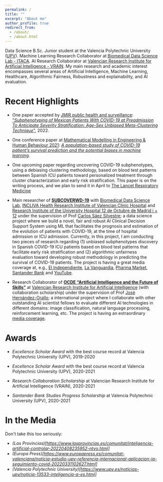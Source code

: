 ```yaml
---
permalink: /
title: ""
excerpt: "About me"
author_profile: true
redirect_from: 
  - /about/
  - /about.html
---
```




Data Science B.Sc. Junior student at the Valencia Polytechnic University ([UPV](http://www.upv.es/)). Machine Learning Research Collaborator at [Biomedical Data Science Lab - ITACA](https://www.bdslab.upv.es/). AI Research Collaborator at [Valencian Research Institute for Artificial Intelligence - VRAIN](https://vrain.upv.es/). My main research and academic interest encompasses several areas of Artificial Intelligence, Machine Learning, Healthcare, Algorithmic Fairness, Robustness and explainability, and AI evaluation.

Recent Highlights
======

* One paper accepted by [JMIR public health and surveillance](https://publichealth.jmir.org/): ["*Subphenotyping of Mexican Patients With COVID-19 at Preadmission To Anticipate Severity Stratification: Age-Sex Unbiased Meta-Clustering Technique*"](https://publichealth.jmir.org/2022/3/e30032), 2022.

* One conference paper at [Mathematical Modelling in Engineering & Human Behaviour 2021](https://www.imm.upv.es/jornadas/2021/home.html):  [*A population-based study of COVID-19 patient’s survival prediction and the potential biases in machine learning*](https://jornadas.imm.upv.es/proceedings/Modelling2021.pdf).

* One upcoming paper regarding uncovering COVID-19 subphenotypes, using a debiasing clustering methodology, based on blood test patterns between Spanish ICU patients toward personalized treatment through cluster characterization and early risk stratification. This paper is on the writing process, and we plan to send it in April to [The Lancet Respiratory Medicine](https://www.thelancet.com/journals/lanres/home)

* Main researcher of [**SUBCOVERWD-19**](http://www.itaca.upv.es/projects_page/single-projects/) with [Biomedical Data Science Lab](https://www.bdslab.upv.es/), [INCLIVA Health Research Institute of Valencian Clinic Hospital](https://www.incliva.es/) and [Research Institute of the University Hospital 12 de Octubre de Madrid i + 12](https://imas12.es/) under the supervision of Prof [Carlos Sáez Silvestre](http://personales.upv.es/carsaesi/#about); a data science project where we build a novel, fair and robust AI Clinical Decision Support System using ML that facilitates the prognosis and estimation of the evolution of patients with COVID-19, at the time of hospital admission or ICU admission.
Currently, in this project, I am conducting two pieces of research regarding (1) unbiased subphenotypes discovery in Spanish COVID-19 ICU patients based on blood test patterns  that facilitate early risk stratification and (2) algorithmic unfairness evaluation toward developing robust methodology in predicting the survival of COVID-19 patients. 
The project is having a great media coverage at, e.g., [El Independiente](https://www.elindependiente.com/futuro/2020/08/04/desarrollan-un-sistema-de-ia-para-pronostico-personalizado-de-afectados-covid-19/), [La Vanguardia](https://www.lavanguardia.com/local/valencia/20200804/482675943882/un-nuevo-sistema-de-inteligencia-artificial-facilitara-el-pronostico-y-la-evolucion-de-los-pacientes.html), [Pharma Market](https://www.phmk.es/i-d/nuevo-sistema-de-inteligencia-artificial-facilitara-el-pronostico-y-evolucion-del-covid-19), [Santander Bank](https://www.santander.com/en/stories/the-supera-covid-19-fund-eur-85-million-to-tackle-coronavirus-in-spain) and [YouTube](https://www.youtube.com/watch?v=oFAx1dFhXu8).  

* Research Collaborator of [**OCDE “Artificial Intelligence and the Future of Skills”**](https://www.oecd.org/education/ceri/) at [Valencian Research Institute for Artificial Intelligence](https://vrain.upv.es/) (with collaboration scholarship) under the supervision of Prof [José Hernández-Orallo](http://josephorallo.webs.upv.es/); a international project where I collaborate with other outstanding AI scientist fellows to evaluate different AI technologies in different domains: image classification, natural language processing, reinforcement learning, etc. The project is having an extraordinary [media coverage](https://www.google.com/search?rlz=1C1CHBF_esES918ES918&tbm=nws&sxsrf=AOaemvJyQQjJ8qEeNu7Zg_njAqxBUu6cww:1640518127488&q=OECD+Artificial+Intelligence+and+the+Future+of+Skills&sa=X&ved=2ahUKEwiE5vGhroH1AhWvz4UKHWtfDM0QgwN6BAgVEAE&biw=1421&bih=1021&dpr=1.21).

Awards
======

* *Excellence Scholar Award* with the best course record at Valencia Polytechnic University (UPV), 2019-2020

* *Excellence Scholar Award* with the best course record at Valencia Polytechnic University (UPV), 2020-2021

* *Research Collaboration Scholarship* at Valencian Research Institute for Artificial Intelligence (VRAIN), 2020-2021 

* *Santander Bank Studies Progress Scholarship* at Valencia Polytechnic University (UPV), 2020-2021

In the Media
======
Don't take this too seriously:

* *(Las Provincias)[https://www.lasprovincias.es/comunitat/inteligencia-artificial-controlar-20220408235952-ntvo.html]* 
* *(Europa Press)[https://www.europapress.es/comunitat-valenciana/noticia-estudio-upv-referencia-internacional-aplicacion-ia-seguimiento-covid-20220331102627.html]* 
* *(Valencia Polytechnic University)[https://www.upv.es/noticias-upv/noticia-13533-inteligencia-a-es.html]* 
